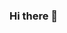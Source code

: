 ### Hi there 👋

<!--
**akshayrpatil95/akshayrpatil95** is a ✨ _special_ ✨ repository because its `README.md` (this file) appears on your GitHub profile.

Here are some ideas to get you started:

- 🔭 I’m currently working on ...
- 🌱 I’m currently learning ...
- 👯 I’m looking to collaborate on ...
- 🤔 I’m looking for for Internship, Working student & Thesis opportunities | Machine Learning | Deep Learning | Image Classification | Computer Vision |
- 💬 Ask me about ... anything
- 📫 How to reach me: ... [akshayrpatil95@gmail.com](akshayrpatil95@gmail.com)
- 😄 Pronouns: ...
- ⚡ Fun fact: ...
-->
